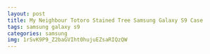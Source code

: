 ```yaml
---
layout: post
title: My Neighbour Totoro Stained Tree Samsung Galaxy S9 Case
tags: samsung galaxy s9
categories: samsung
img: 1rSvK9P9_Z2baGVIht0hujuEZsaRIQzQW
---
```


